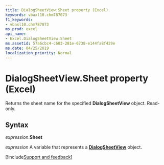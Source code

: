 ```yaml
---
title: DialogSheetView.Sheet property (Excel)
keywords: vbaxl10.chm787073
f1_keywords:
- vbaxl10.chm787073
ms.prod: excel
api_name:
- Excel.DialogSheetView.Sheet
ms.assetid: 57a6cbc4-c603-281e-6738-e144fa8f429e
ms.date: 04/25/2019
localization_priority: Normal
---
```



# DialogSheetView.Sheet property (Excel)

Returns the sheet name for the specified **DialogSheetView** object. Read-only.


## Syntax

_expression_.**Sheet**

_expression_ A variable that represents a **[DialogSheetView](Excel.DialogSheetView.md)** object.




[!include[Support and feedback](~/includes/feedback-boilerplate.md)]